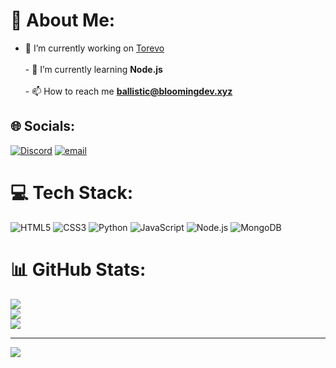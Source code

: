 # 💫 About Me:
- 🔭 I’m currently working on [Torevo](https://torevo.xyz)<br><br>- 🌱 I’m currently learning **Node.js**<br><br>- 📫 How to reach me **ballistic@bloomingdev.xyz**


## 🌐 Socials:
[![Discord](https://img.shields.io/badge/Discord-%237289DA.svg?logo=discord&logoColor=white)](https://discord.gg/EDJJeJG3JN) [![email](https://img.shields.io/badge/Email-D14836?logo=gmail&logoColor=white)](mailto:ballistic@bloomingdev.xyz) 

# 💻 Tech Stack:
![HTML5](https://img.shields.io/badge/html5-%23E34F26.svg?style=flat&logo=html5&logoColor=white)
![CSS3](https://img.shields.io/badge/css3-%231572B6.svg?style=flat&logo=css3&logoColor=white)
![Python](https://img.shields.io/badge/python-%233776AB.svg?style=flat&logo=python&logoColor=white)
![JavaScript](https://img.shields.io/badge/javascript-%23F7DF1E.svg?style=flat&logo=javascript&logoColor=black)
![Node.js](https://img.shields.io/badge/node.js-%23339933.svg?style=flat&logo=node.js&logoColor=white)
![MongoDB](https://img.shields.io/badge/mongodb-%2347A248.svg?style=flat&logo=mongodb&logoColor=white)
# 📊 GitHub Stats:
![](https://github-readme-stats.vercel.app/api?username=MadBallistic&theme=gotham&hide_border=false&include_all_commits=false&count_private=false)<br/>
![](https://nirzak-streak-stats.vercel.app/?user=MadBallistic&theme=gotham&hide_border=false)<br/>
![](https://github-readme-stats.vercel.app/api/top-langs/?username=MadBallistic&theme=gotham&hide_border=false&include_all_commits=false&count_private=false&layout=compact)

---
[![](https://visitcount.itsvg.in/api?id=MadBallistic&icon=0&color=12)](https://visitcount.itsvg.in)
